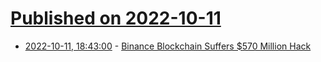 # [Published on 2022-10-11](index.md)

* [2022-10-11, 18:43:00](https://soylentnews.org/article.pl?sid=22/10/11/1154252&from=rss) - [Binance Blockchain Suffers $570 Million Hack](https://soylentnews.org/article.pl?sid=22/10/11/1154252&from=rss)

